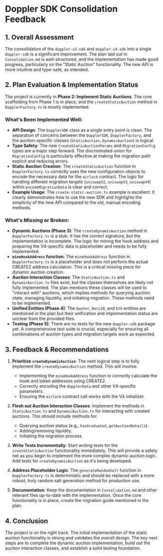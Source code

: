 # Doppler SDK Consolidation Feedback

## 1. Overall Assessment

The consolidation of the `doppler-v3-sdk` and `doppler-v4-sdk` into a single `doppler-sdk` is a significant improvement. The plan laid out in `Consolidation.md` is well-structured, and the implementation has made good progress, particularly on the "Static Auction" functionality. The new API is more intuitive and type-safe, as intended.

## 2. Plan Evaluation & Implementation Status

The project is currently in **Phase 2: Implement Static Auctions**. The core scaffolding from Phase 1 is in place, and the `createStaticAuction` method in `DopplerFactory.ts` is mostly implemented.

### What's Been Implemented Well:

*   **API Design**: The `DopplerSDK` class as a single entry point is clean. The separation of concerns between the `DopplerSDK`, `DopplerFactory`, and the auction-specific classes (`StaticAuction`, `DynamicAuction`) is logical.
*   **Type Safety**: The new `CreateStaticAuctionParams` and `MigrationConfig` types are a major step forward. The discriminated union for `MigrationConfig` is particularly effective at making the migration path explicit and reducing errors.
*   **Static Auction Creation**: The `createStaticAuction` function in `DopplerFactory.ts` correctly uses the new configuration objects to encode the necessary data for the `airlock` contract. The logic for handling different migration targets (`uniswapV2`, `uniswapV3`, `uniswapV4`) within `encodeMigrationData` is clear and correct.
*   **Example Usage**: The `create-static-auction.ts` example is excellent. It clearly demonstrates how to use the new SDK and highlights the simplicity of the new API compared to the old, manual encoding methods.

### What's Missing or Broken:

*   **Dynamic Auctions (Phase 3)**: The `createDynamicAuction` method in `DopplerFactory.ts` is a stub. It has the correct signature, but the implementation is incomplete. The logic for mining the hook address and preparing the V4-specific data is placeholder and needs to be fully implemented.
*   **`mineHookAddress` function**: The `mineHookAddress` function in `DopplerFactory.ts` is a placeholder and does not perform the actual CREATE2 address calculation. This is a critical missing piece for dynamic auction creation.
*   **Auction Interaction Classes**: The `StaticAuction.ts` and `DynamicAuction.ts` files exist, but the classes themselves are likely not fully implemented. The plan mentions these classes will be used to "interact with" auctions, which implies methods for querying auction state, managing liquidity, and initiating migration. These methods need to be implemented.
*   **Unified Entities (Phase 4)**: The `Quoter`, `Derc20`, and `Eth` entities are mentioned in the plan but their unification and implementation status are unclear from the provided files.
*   **Testing (Phase 5)**: There are no tests for the new `doppler-sdk` package yet. A comprehensive test suite is crucial, especially for ensuring all combinations of auction types and migration targets work as expected.

## 3. Feedback & Recommendations

1.  **Prioritize `createDynamicAuction`**: The next logical step is to fully implement the `createDynamicAuction` method. This will involve:
    *   Implementing the `mineHookAddress` function to correctly calculate the hook and token addresses using CREATE2.
    *   Correctly encoding the `dopplerData` and other V4-specific parameters.
    *   Ensuring the `airlock` contract call works with the V4 initializer.

2.  **Flesh out Auction Interaction Classes**: Implement the methods in `StaticAuction.ts` and `DynamicAuction.ts` for interacting with created auctions. This should include methods for:
    *   Querying auction status (e.g., `hasGraduated`, `getAuctionDetails`).
    *   Adding/removing liquidity.
    *   Initiating the migration process.

3.  **Write Tests Incrementally**: Start writing tests for the `createStaticAuction` functionality immediately. This will provide a safety net as you begin to implement the more complex dynamic auction logic. Add tests for `createDynamicAuction` as it's being developed.

4.  **Address Placeholder Logic**: The `generateRandomSalt` function in `DopplerFactory.ts` is deterministic and should be replaced with a more robust, truly random salt generation method for production use.

5.  **Documentation**: Keep the documentation in `Consolidation.md` and other relevant files up-to-date with the implementation. Once the core functionality is in place, create the migration guide mentioned in the plan.

## 4. Conclusion

The project is on the right track. The initial implementation of the static auction functionality is strong and validates the overall design. The key next steps are to complete the dynamic auction implementation, build out the auction interaction classes, and establish a solid testing foundation.
